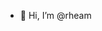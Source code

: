 - 👋 Hi, I’m @rheam

<!---
rheam/rheam is a ✨ special ✨ repository because its `README.md` (this file) appears on your GitHub profile.
You can click the Preview link to take a look at your changes.
--->
